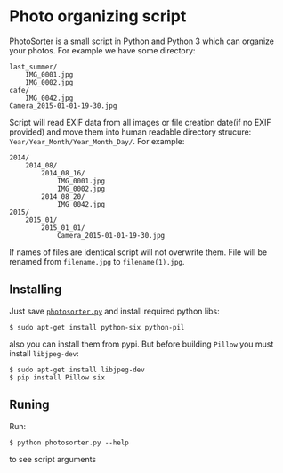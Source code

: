 # Photo organizing script
PhotoSorter is a small script in Python and Python 3 which can organize your photos. For example we have some directory:

    last_summer/
        IMG_0001.jpg
        IMG_0002.jpg
    cafe/
        IMG_0042.jpg
    Camera_2015-01-01-19-30.jpg

Script will read EXIF data from all images or file creation date(if no EXIF provided) and move them into human readable directory strucure: `Year/Year_Month/Year_Month_Day/`. For example:

    2014/
        2014_08/
            2014_08_16/
                IMG_0001.jpg
                IMG_0002.jpg
            2014_08_20/
                IMG_0042.jpg
    2015/
        2015_01/
            2015_01_01/
                Camera_2015-01-01-19-30.jpg

If names of files are identical script will not overwrite them. File will be renamed from `filename.jpg` to `filename(1).jpg`.

## Installing
Just save [`photosorter.py`](photosorter.py) and install required python libs:

    $ sudo apt-get install python-six python-pil

also you can install them from pypi. But before building `Pillow` you must install `libjpeg-dev`:

    $ sudo apt-get install libjpeg-dev
    $ pip install Pillow six

## Runing ##
Run:

    $ python photosorter.py --help

to see script arguments
